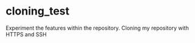 # cloning_test
Experiment the features within the repository. Cloning my repository with HTTPS and SSH
